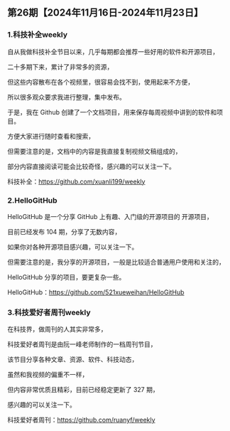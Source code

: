 ## 第26期【2024年11月16日-2024年11月23日】

### 1.科技补全weekly

自从我做科技补全节目以来，几乎每期都会推荐一些好用的软件和开源项目，

二十多期下来，累计了非常多的资源，

但这些内容散布在各个视频里，很容易会找不到，使用起来不方便，

所以很多观众要求我进行整理，集中发布。

于是，我在 Github 创建了一个文档项目，用来保存每周视频中讲到的软件和项目。

方便大家进行随时查看和搜索，

但需要注意的是，文档中的内容是我直接复制视频文稿组成的，

部分内容直接阅读可能会比较奇怪，感兴趣的可以关注一下。



科技补全：https://github.com/xuanli199/weekly


### 2.HelloGitHub

HelloGitHub 是一个分享 GitHub 上有趣、入门级的开源项目的 开源项目，

目前已经发布 104 期，分享了无数内容，

如果你对各种开源项目感兴趣，可以关注一下。

但需要注意的是，我分享的开源项目，一般是比较适合普通用户使用和关注的，

HelloGitHub 分享的项目，要更复杂一些。



HelloGitHub：https://github.com/521xueweihan/HelloGitHub

### 3.科技爱好者周刊weekly

在科技界，做周刊的人其实非常多，

科技爱好者周刊是由阮一峰老师制作的一档周刊节目，

该节目分享各种文章、资源、软件、科技动态，

虽然和我视频的偏重不一样，

但内容非常优质且精彩，目前已经稳定更新了 327 期，

感兴趣的可以关注一下。

科技爱好者周刊：https://github.com/ruanyf/weekly
